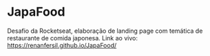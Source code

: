 # JapaFood
Desafio da Rocketseat, elaboração de landing page com temática de restaurante de comida japonesa.
Link ao vivo: https://renanfersil.github.io/JapaFood/
